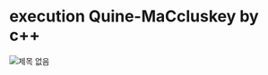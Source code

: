 # execution Quine-MaCcluskey by c++

![제목 없음](https://user-images.githubusercontent.com/62167801/80004130-ea8dad80-84fc-11ea-9da7-57836be5eb74.png)
